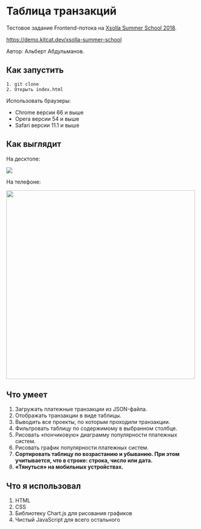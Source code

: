 # Таблица транзакций

Тестовое задание Frontend-потока на [Xsolla Summer School 2018](http://school.xsolla.com).

https://demo.kitcat.dev/xsolla-summer-school

Автор: Альберт Абдульманов.

## Как запустить

```
1. git clone
2. Открыть index.html
```

Использовать браузеры:
* Chrome версии 66 и выше
* Opera версии 54 и выше
* Safari версии 11.1 и выше

## Как выглядит

На десктопе:

<img src="https://ib.bizmrg.com/amicebox/Xsolla%20Transactions/Xsolla%20Transactions%20Desktop.png">

На телефоне:

<img src="https://ib.bizmrg.com/amicebox/Xsolla%20Transactions/Xsolla%20Transactions%20Mobile.png" height="500">

## Что умеет

1. Загружать платежные транзакции из JSON-файла.
2. Отображать транзакции в виде таблицы.
3. Выводить все проекты, по которым проходили транзакции.
4. Фильтровать таблицу по содержимому в выбранном столбце.
5. Рисовать «пончиковую» диаграмму популярности платежных систем.
6. Рисовать график популярности платежных систем.
7. **Сортировать таблицу по возрастанию и убыванию. При этом учитывается, что в строке: строка, число или дата.**
8. **«Тянуться» на мобильных устройствах.**

## Что я использовал

1. HTML
2. CSS
3. Библиотеку Chart.js для рисования графиков
4. Чистый JavaScript для всего остального
